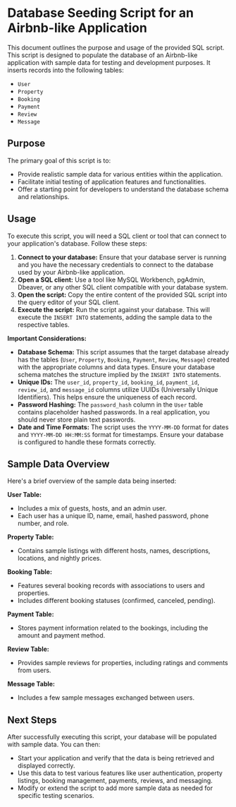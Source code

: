 
# Database Seeding Script for an Airbnb-like Application

This document outlines the purpose and usage of the provided SQL script. This script is designed to populate the database of an Airbnb-like application with sample data for testing and development purposes. It inserts records into the following tables:

-   `User`
-   `Property`
-   `Booking`
-   `Payment`
-   `Review`
-   `Message`

## Purpose

The primary goal of this script is to:

-   Provide realistic sample data for various entities within the application.
-   Facilitate initial testing of application features and functionalities.
-   Offer a starting point for developers to understand the database schema and relationships.

## Usage

To execute this script, you will need a SQL client or tool that can connect to your application's database. Follow these steps:

1.  **Connect to your database:** Ensure that your database server is running and you have the necessary credentials to connect to the database used by your Airbnb-like application.
2.  **Open a SQL client:** Use a tool like MySQL Workbench, pgAdmin, Dbeaver, or any other SQL client compatible with your database system.
3.  **Open the script:** Copy the entire content of the provided SQL script into the query editor of your SQL client.
4.  **Execute the script:** Run the script against your database. This will execute the `INSERT INTO` statements, adding the sample data to the respective tables.

**Important Considerations:**

-   **Database Schema:** This script assumes that the target database already has the tables (`User`, `Property`, `Booking`, `Payment`, `Review`, `Message`) created with the appropriate columns and data types. Ensure your database schema matches the structure implied by the `INSERT INTO` statements.
-   **Unique IDs:** The `user_id`, `property_id`, `booking_id`, `payment_id`, `review_id`, and `message_id` columns utilize UUIDs (Universally Unique Identifiers). This helps ensure the uniqueness of each record.
-   **Password Hashing:** The `password_hash` column in the `User` table contains placeholder hashed passwords. In a real application, you should never store plain text passwords.
-   **Date and Time Formats:** The script uses the `YYYY-MM-DD` format for dates and `YYYY-MM-DD HH:MM:SS` format for timestamps. Ensure your database is configured to handle these formats correctly.

## Sample Data Overview

Here's a brief overview of the sample data being inserted:

**User Table:**
-   Includes a mix of guests, hosts, and an admin user.
-   Each user has a unique ID, name, email, hashed password, phone number, and role.

**Property Table:**
-   Contains sample listings with different hosts, names, descriptions, locations, and nightly prices.

**Booking Table:**
-   Features several booking records with associations to users and properties.
-   Includes different booking statuses (confirmed, canceled, pending).

**Payment Table:**
-   Stores payment information related to the bookings, including the amount and payment method.

**Review Table:**
-   Provides sample reviews for properties, including ratings and comments from users.

**Message Table:**
-   Includes a few sample messages exchanged between users.

## Next Steps

After successfully executing this script, your database will be populated with sample data. You can then:

-   Start your application and verify that the data is being retrieved and displayed correctly.
-   Use this data to test various features like user authentication, property listings, booking management, payments, reviews, and messaging.
-   Modify or extend the script to add more sample data as needed for specific testing scenarios.